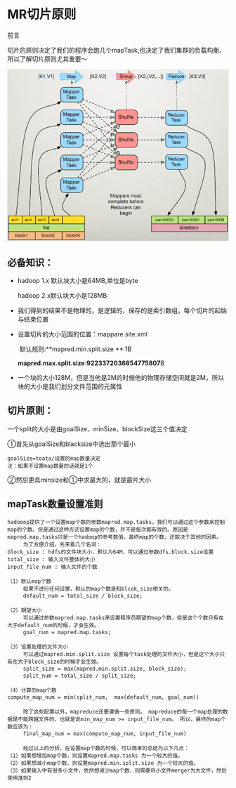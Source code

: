 # MR切片原则

前言

切片的原则决定了我们的程序会跑几个mapTask,也决定了我们集群的负载均衡，所以了解切片原则尤其重要～

![img](MR切片原则.assets/23175247-1cff38de2f154503bccd89a5d057f696-1545486709017.x-png)

## 必备知识：

- hadoop 1.x 默认块大小是64MB,单位是byte

  hadoop 2.x默认块大小是128MB

- 我们得到的结果不是物理的，是逻辑的，保存的是索引数组，每个切片的起始与结束位置

- 设置切片的大小范围的位置：mappare.site.xml

  ​	默认规则:**mapred.min.split.size **:1B

  ​               **mapred.max.split.size**:**9223372036854775807**B

- 一个块的大小128M，但是当他是2M的时候他的物理存储空间就是2M，所以块的大小是我们划分文件范围的元属性

## 切片原则：

一个split的大小是由goalSize、minSize、blockSize这三个值决定

①首先从goalSize和blacksize中选出那个最小

```
goalSize=toata/设置的map数量决定
注：如果不设置map数量的话就是1个
```

②然后更具minsize和①中求最大的，就是最片大小

## mapTask数量设置准则

```
hadooop提供了一个设置map个数的参数mapred.map.tasks，我们可以通过这个参数来控制map的个数。但是通过这种方式设置map的个数，并不是每次都有效的。原因是mapred.map.tasks只是一个hadoop的参考数值，最终map的个数，还取决于其他的因素。
     为了方便介绍，先来看几个名词：
block_size : hdfs的文件块大小，默认为64M，可以通过参数dfs.block.size设置
total_size : 输入文件整体的大小
input_file_num : 输入文件的个数

（1）默认map个数
     如果不进行任何设置，默认的map个数是和blcok_size相关的。
     default_num = total_size / block_size;

（2）期望大小
     可以通过参数mapred.map.tasks来设置程序员期望的map个数，但是这个个数只有在大于default_num的时候，才会生效。
     goal_num = mapred.map.tasks;

（3）设置处理的文件大小
     可以通过mapred.min.split.size 设置每个task处理的文件大小，但是这个大小只有在大于block_size的时候才会生效。
     split_size = max(mapred.min.split.size, block_size);
     split_num = total_size / split_size;

（4）计算的map个数
compute_map_num = min(split_num,  max(default_num, goal_num))

     除了这些配置以外，mapreduce还要遵循一些原则。 mapreduce的每一个map处理的数据是不能跨越文件的，也就是说min_map_num >= input_file_num。 所以，最终的map个数应该为：
     final_map_num = max(compute_map_num, input_file_num)

     经过以上的分析，在设置map个数的时候，可以简单的总结为以下几点：
（1）如果想增加map个数，则设置mapred.map.tasks 为一个较大的值。
（2）如果想减小map个数，则设置mapred.min.split.size 为一个较大的值。
（3）如果输入中有很多小文件，依然想减少map个数，则需要将小文件merger为大文件，然后使用准则2
```

